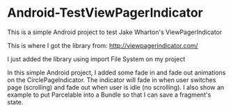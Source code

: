 Android-TestViewPagerIndicator
==============================

This is a simple Android project to test Jake Wharton's ViewPagerIndicator

This is where I got the library from: http://viewpagerindicator.com/

I just added the library using import File System on my project

In this simple Android project, I added some fade in and fade out animations on the CirclePageIndicator. The indicator will fade in when user switches page (scrolling) and fade out when user is idle (no scrolling).
I also show an example to put Parcelable into a Bundle so that I can save a fragment's state.